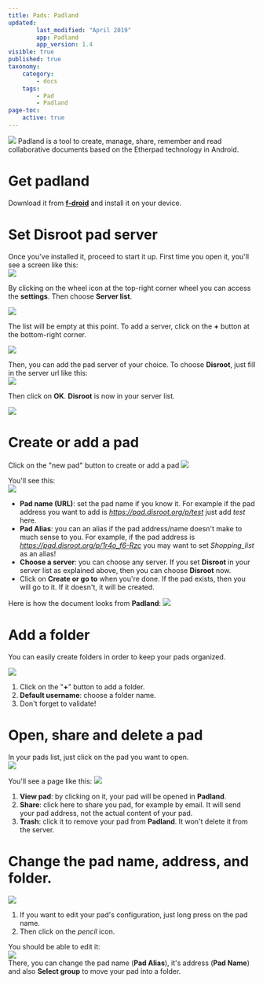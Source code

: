 ```yaml
---
title: Pads: Padland
updated:
        last_modified: "April 2019"
        app: Padland
        app_version: 1.4
visible: true
published: true
taxonomy:
    category:
        - docs
    tags:
        - Pad
        - Padland
page-toc:
    active: true
---
```


![](/home/icons/padland.png)
Padland is a tool to create, manage, share, remember and read collaborative documents based on the Etherpad technology in Android.

# Get padland
Download it from [**f-droid**](https://f-droid.org/) and install it on your device.

# Set Disroot pad server
Once you've installed it,  proceed to start it up. First time you open it, you'll see a screen like this:<br>
![](en/home.png)

By clicking on the wheel icon at the top-right corner wheel you can access  the **settings**. Then choose **Server list**.

![](en/settings.png)

The list will be empty at this point. To add a server, click on the **+** button at the bottom-right corner.

![](en/server_list.png)


Then, you can add the pad server of your choice. To choose **Disroot**, just fill in the server url like this:<br>
![](en/disroot_config.png)<br>

Then click on **OK**. **Disroot** is now in your server list.

![](en/list_disroot.png)

# Create or add a pad
Click on the "new pad"  button to create or add a pad ![](en/create.png)

You'll see this:<br>
![](en/create_blank.png)
- **Pad name (URL)**: set the pad name if you know it. For example if the pad address you want to add is *https://pad.disroot.org/p/test* just add *test* here.
- **Pad Alias**: you can an alias if the pad address/name doesn't make to much sense to you. For example, if the pad address is *https://pad.disroot.org/p/1r4o_f6-Rzc* you may want to set *Shopping_list* as an alias!
- **Choose a server**: you can choose any server. If you set **Disroot** in your server list as explained above, then you can choose **Disroot** now.
- Click on **Create or go to** when you're done. If the pad exists, then you will go to it. If it doesn't, it will be created.

Here is how the document looks from **Padland**:
![](en/pad.png)

# Add a folder
You can easily create folders in order to keep your pads organized.

![](en/folder.png)
1. Click on the "**+**" button to add a folder.
2. **Default username**: choose a folder name.
3. Don't forget to validate!


# Open, share and delete a pad
In your pads list, just click on the pad you want to open.<br>
![](en/list.png)

You'll see a page like this:
![](en/open.png)
1. **View pad**: by clicking on it, your pad will be opened in **Padland**.
2. **Share**: click here to share you pad, for example by email. It will send your pad address, not the actual content of your pad.
3. **Trash**: click it to remove your pad from **Padland**. It won't delete it from the server.

# Change the pad name, address, and folder.
![](en/edit.png)
1. If you want to edit your pad's configuration, just long press on the pad name.
2. Then click on the *pencil* icon.

You should be able to edit it:<br>
![](en/edit2.png)<br>
There, you can change the pad name (**Pad Alias**), it's address (**Pad Name**) and also **Select group** to move your pad into a folder.
